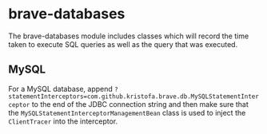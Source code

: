 # brave-databases #

The brave-databases module includes classes which will record the time taken to execute SQL queries
as well as the query that was executed.

## MySQL ##

For a MySQL database, append `?statementInterceptors=com.github.kristofa.brave.db.MySQLStatementInterceptor`
to the end of the JDBC connection string and then make sure that the `MySQLStatementInterceptorManagementBean`
class is used to inject the `ClientTracer` into the interceptor.

